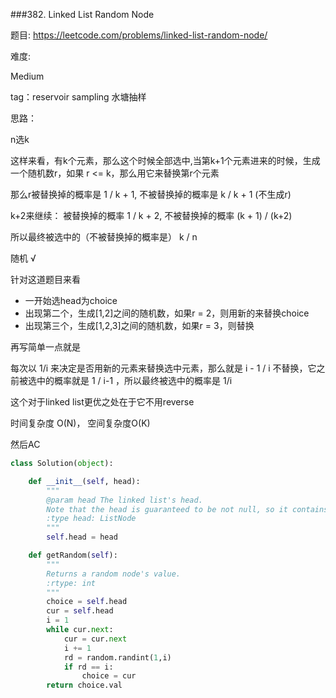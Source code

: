 
###382. Linked List Random Node


题目:
<https://leetcode.com/problems/linked-list-random-node/>


难度:

Medium



tag：reservoir sampling 水塘抽样 


思路：

n选k


这样来看，有k个元素，那么这个时候全部选中,当第k+1个元素进来的时候，生成一个随机数r，如果 r <= k，那么用它来替换第r个元素

那么r被替换掉的概率是 1 / k + 1, 不被替换掉的概率是 k / k + 1 (不生成r)

k+2来继续： 被替换掉的概率  1 / k + 2, 不被替换掉的概率  (k + 1) / (k+2)

所以最终被选中的（不被替换掉的概率是） k / n

随机 √


针对这道题目来看

- 一开始选head为choice
- 出现第二个，生成[1,2]之间的随机数，如果r = 2，则用新的来替换choice
- 出现第三个，生成[1,2,3]之间的随机数，如果r = 3，则替换

再写简单一点就是


每次以 1/i 来决定是否用新的元素来替换选中元素，那么就是 i - 1 / i 不替换，它之前被选中的概率就是  1 / i-1 ，所以最终被选中的概率是 1/i

这个对于linked list更优之处在于它不用reverse

时间复杂度 O(N)， 空间复杂度O(K)


然后AC


```py
class Solution(object):

    def __init__(self, head):
        """
        @param head The linked list's head.
        Note that the head is guaranteed to be not null, so it contains at least one node.
        :type head: ListNode
        """
        self.head = head

    def getRandom(self):
        """
        Returns a random node's value.
        :rtype: int
        """
        choice = self.head 
        cur = self.head
        i = 1
        while cur.next:
            cur = cur.next
            i += 1
            rd = random.randint(1,i)
            if rd == i:
                choice = cur
        return choice.val
```
